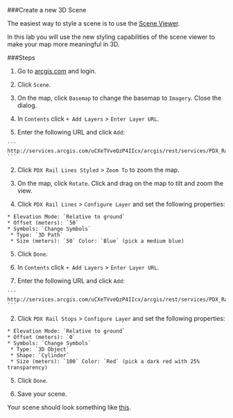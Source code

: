 ###Create a new 3D Scene

The easiest way to style a scene is to use the [Scene Viewer](http://doc.arcgis.com/en/arcgis-online/use-maps/view-scenes.htm).

In this lab you will use the new styling capabilities of the scene viewer to make your map more meaningful in 3D.

###Steps


1. Go to [arcgis.com](http://www.arcgis.com) and login.  

2. Click `Scene`.

3. On the map, click `Basemap` to change the basemap to `Imagery`. Close the dialog.

4. In `Contents` click `+ Add Layers` > `Enter Layer URL`.

  1. Enter the following URL and click `Add`:

    ```
    http://services.arcgis.com/uCXeTVveQzP4IIcx/arcgis/rest/services/PDX_Rail_Lines/FeatureServer/0
    ```

  2. Click `PDX Rail Lines Styled` > `Zoom To` to zoom the map.
  

  3. On the map, click `Rotate`. Click and drag on the map to tilt and zoom the view.


  4. Click `PDX Rail Lines` > `Configure Layer` and set the following properties:

    * Elevation Mode: `Relative to ground`
    * Offset (meters): `50`
    * Symbols: `Change Symbols`
     * Type: `3D Path`
     * Size (meters): `50` Color: `Blue` (pick a medium blue)

  5. Click `Done`.

5. In `Contents` click `+ Add Layers` > `Enter Layer URL`.

  1. Enter the following URL and click `Add`:

    ```
    http://services.arcgis.com/uCXeTVveQzP4IIcx/arcgis/rest/services/PDX_Rail_Stops/FeatureServer/0
    ```  

  2. Click `PDX Rail Stops` > `Configure Layer` and set the following properties:

    * Elevation Mode: `Relative to ground`
    * Offset (meters): `0`
    * Symbols: `Change Symbols`
     * Type: `3D Object`
     * Shape: `Cylinder`
     * Size (meters): `100` Color: `Red` (pick a dark red with 25% transparency)

  5. Click `Done`.
 
4. Save your scene.

Your scene should look something like [this](http://edn.maps.arcgis.com/home/webscene/viewer.html?webscene=48403313d9bf4a39a2ca0fc4851b758e).